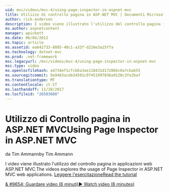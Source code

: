 ```yaml
---
uid: mvc/videos/mvc-4/using-page-inspector-in-aspnet-mvc
title: Utilizzo di controllo pagina in ASP.NET MVC | Documenti Microsoft
author: rick-anderson
description: I video viene illustrato l'utilizzo del controllo pagina in applicazioni web ASP.NET MVC. Leggere l'esercitazione
ms.author: aspnetcontent
manager: wpickett
ms.date: 06/04/2012
ms.topic: article
ms.assetid: ea642733-8085-40c1-a33f-d216e3a25ffa
ms.technology: dotnet-mvc
ms.prod: .net-framework
msc.legacyurl: /mvc/videos/mvc-4/using-page-inspector-in-aspnet-mvc
msc.type: video
ms.openlocfilehash: a4734ef1cfcb6a3ae118431d172804c0a7cbab55
ms.sourcegitcommit: 9a9483aceb34591c97451997036a9120c3fe2baf
ms.translationtype: MT
ms.contentlocale: it-IT
ms.lasthandoff: 11/10/2017
ms.locfileid: "26503680"
---
```

<a name="using-page-inspector-in-aspnet-mvc"></a><span data-ttu-id="0a843-104">Utilizzo di Controllo pagina in ASP.NET MVC</span><span class="sxs-lookup"><span data-stu-id="0a843-104">Using Page Inspector in ASP.NET MVC</span></span>
====================
<span data-ttu-id="0a843-105">da Tim Ammann</span><span class="sxs-lookup"><span data-stu-id="0a843-105">by Tim Ammann</span></span>

<span data-ttu-id="0a843-106">I video viene illustrato l'utilizzo del controllo pagina in applicazioni web ASP.NET MVC.</span><span class="sxs-lookup"><span data-stu-id="0a843-106">The videos explores the usage of Page Inspector in ASP.NET MVC web applications.</span></span> [<span data-ttu-id="0a843-107">Leggere l'esercitazione</span><span class="sxs-lookup"><span data-stu-id="0a843-107">Read the tutorial</span></span>](../../overview/views/using-page-inspector-in-aspnet-mvc.md)

[<span data-ttu-id="0a843-108">& #9654; Guardare video (6 minuti)</span><span class="sxs-lookup"><span data-stu-id="0a843-108">&#9654; Watch video (6 minutes)</span></span>](https://channel9.msdn.com/Blogs/ASP-NET-Site-Videos/using-page-inspector-in-aspnet-mvc)
